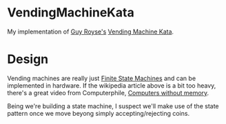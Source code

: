 # VendingMachineKata

My implementation of [Guy Royse's][1] [Vending Machine Kata][2].

  [1]:https://github.com/guyroyse
  [2]:https://github.com/guyroyse/vending-machine-kata

# Design

Vending machines are really just [Finite State Machines][3] and can be implemented in hardware. If the wikipedia article above is a bit too heavy, there's a great video from Computerphile, [Computers without memory][4].

Being we're building a state machine, I suspect we'll make use of the state pattern once we move beyong simply accepting/rejecting coins.

  [3]:https://en.wikipedia.org/wiki/Finite-state_machine
  [4]:https://www.youtube.com/watch?v=vhiiia1_hC4

